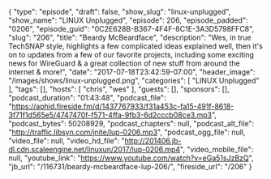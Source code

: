 {
  "type": "episode",
  "draft": false,
  "show_slug": "linux-unplugged",
  "show_name": "LINUX Unplugged",
  "episode": 206,
  "episode_padded": "0206",
  "episode_guid": "0C2E628B-B367-4F4F-8C1E-3A3D5798FFC8",
  "slug": "206",
  "title": "Beardy McBeardface",
  "description": "Wes, in true TechSNAP style, highlights a few complicated ideas explained well, then it's on to updates from a few of our favorite projects, including some exciting news for WireGuard & a great collection of new stuff from around the internet & more!",
  "date": "2017-07-18T23:42:59-07:00",
  "header_image": "/images/shows/linux-unplugged.png",
  "categories": [
    "LINUX Unplugged"
  ],
  "tags": [],
  "hosts": [
    "chris",
    "wes"
  ],
  "guests": [],
  "sponsors": [],
  "podcast_duration": "01:43:48",
  "podcast_file": "https://aphid.fireside.fm/d/1437767933/f31a453c-fa15-491f-8618-3f71f1d565e5/4747470f-f571-4ffa-9fb3-6d2cccb08ce3.mp3",
  "podcast_bytes": 50208929,
  "podcast_chapters": null,
  "podcast_alt_file": "http://traffic.libsyn.com/jnite/lup-0206.mp3",
  "podcast_ogg_file": null,
  "video_file": null,
  "video_hd_file": "http://201406.jb-dl.cdn.scaleengine.net/linuxun/2017/lup-0206.mp4",
  "video_mobile_file": null,
  "youtube_link": "https://www.youtube.com/watch?v=eGa51sJzBzQ",
  "jb_url": "/116731/beardy-mcbeardface-lup-206/",
  "fireside_url": "/206"
}

